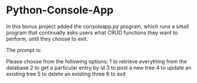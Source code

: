 # Python-Console-App

In this bonus project added the consoleapp.py program, which runs a small program that continually asks users what CRUD functions they want to perform, until they choose to exit. 

The prompt is: 

Please choose from the following options: 
    1 to retrieve everything from the database
    2 to get a particular entry by id
    3 to post a new tree
    4 to update an existing tree
    5 to delete an existing three
    6 to exit